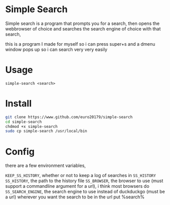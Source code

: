# Simple Search
Simple search is a program that prompts you for a search, then opens the webbrowser of choice and searches the search engine of choice with that search,

this is a program I made for myself so i can press super+s and a dmenu window pops up so i can search very very easily

# Usage

`simple-search <search>`

# Install

```sh
git clone https://www.github.com/euro20179/simple-search
cd simple-search
chdmod +x simple-search
sudo cp simple-search /usr/local/bin
```

# Config

there are a few environment variables,

`KEEP_SS_HISTORY`, whether or not to keep a log of searches in `SS_HISTORY`
`SS_HISTORY`, the path to the history file
`SS_BROWSER`, the browser to use (must support a commandline argument for a url), i think most browsers do
`SS_SEARCH_ENGINE`, the search engine to use instead of duckduckgo (must be a url)
wherever you want the search to be in the url put %search%
